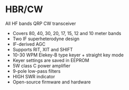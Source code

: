 # HBR/CW

All HF bands QRP CW transceiver

* Covers 80, 40, 30, 20, 17, 15, 12 and 10 meter bands
* Two IF superheterodyne design
* IF-derived AGC
* Supports RIT, XIT and SHIFT
* 10-30 WPM Elekey-B type keyer + straight key mode
* Keyer settings are saved in EEPROM
* 5W class C power amplifier
* 9-pole low-pass filters
* HIGH SWR indicator
* Open-source firmware and hardware
